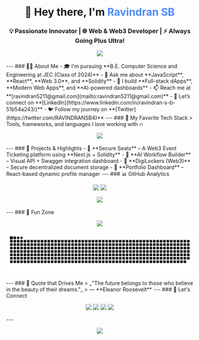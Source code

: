 <!-- Stylish GitHub Profile README for Ravindran SB --> <h1 align="center">👋 Hey there, I'm <span style="color:#4C8BF5">Ravindran SB</span></h1> <h3 align="center">💡 Passionate Innovator | 🌐 Web & Web3 Developer | ⚡ Always Going Plus Ultra!</h3> <p align="center"> <img src="https://media.giphy.com/media/WUlplcMpOCEmTGBtBW/giphy.gif" width="90"/> </p> --- ### 🧑‍💻 About Me - 🎓 I'm pursuing **B.E. Computer Science and Engineering at JEC (Class of 2024)** - 💬 Ask me about **JavaScript**, **React**, **Web 3.0**, and **Solidity** - 💼 I build **Full-stack dApps**, **Modern Web Apps**, and **AI-powered dashboards** - 📫 Reach me at **[ravindran5211@gmail.com](mailto:ravindran5211@gmail.com)** - 🪩 Let’s connect on **[LinkedIn](https://www.linkedin.com/in/ravindran-s-b-51b54a243/)** - 🐦 Follow my journey on **[Twitter](https://twitter.com/RAVINDRANSB4)** --- ### 🧠 My Favorite Tech Stack > Tools, frameworks, and languages I love working with 🔥 <p align="center"> <img src="https://skillicons.dev/icons?i=js,ts,react,nextjs,nodejs,express,py,django,solidity,mongodb,git,github,tailwind,bootstrap,materialui,html,css,redux,graphql,linux,azure,gcp,firebase,figma,bash,php,c" /> </p> --- ### 🚀 Projects & Highlights - 🔐 **Secure Seats** – A Web3 Event Ticketing platform using **Next.js + Solidity** - 🧠 **AI Workflow Builder** – Visual API + Swagger integration dashboard - 🪪 **DigiLockers (Web3)** – Secure decentralized document storage - 💼 **Portfolio Dashboard** – React-based dynamic profile manager --- ### 📊 GitHub Analytics <p align="center"> <img width="48%" src="https://github-readme-stats.vercel.app/api?username=sbravindran03&show_icons=true&theme=tokyonight" /> <img width="48%" src="https://github-readme-streak-stats.herokuapp.com?user=sbravindran03&theme=tokyonight&hide_border=false" /> </p> <p align="center"> <img src="https://github-readme-activity-graph.vercel.app/graph?username=sbravindran03&theme=tokyo-night" /> </p> --- ### 🧩 Fun Zone <p align="center"> <img src="https://github-profile-trophy.vercel.app/?username=sbravindran03&theme=tokyonight&row=1&column=6" /> </p> <p align="center"> <img src="https://github.com/Platane/snk/raw/output/github-contribution-grid-snake.svg" alt="snake animation" /> </p> --- ### 💬 Quote that Drives Me > _"The future belongs to those who believe in the beauty of their dreams."_ > — **Eleanor Roosevelt** --- ### 🌟 Let's Connect <p align="center"> <a href="https://linkedin.com/in/ravindran-s-b-51b54a243" target="_blank"><img src="https://img.shields.io/badge/LinkedIn-%230A66C2.svg?style=for-the-badge&logo=linkedin&logoColor=white"/></a> <a href="https://twitter.com/RAVINDRANSB4" target="_blank"><img src="https://img.shields.io/badge/Twitter-%231DA1F2.svg?style=for-the-badge&logo=twitter&logoColor=white"/></a> <a href="mailto:ravindran5211@gmail.com"><img src="https://img.shields.io/badge/Gmail-D14836?style=for-the-badge&logo=gmail&logoColor=white"/></a> <a href="https://github.com/sbravindran03"><img src="https://img.shields.io/badge/GitHub-171515?style=for-the-badge&logo=github&logoColor=white"/></a> </p> --- <p align="center"> <img src="https://readme-typing-svg.herokuapp.com?font=Fira+Code&weight=500&size=22&duration=3000&pause=800&center=true&vCenter=true&width=600&lines=Full+Stack+Developer;Web3+and+AI+Innovator;JavaScript+%7C+React+%7C+Python+%7C+Next.js;Building+Cool+Things+Everyday!"/> </p>
